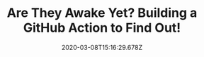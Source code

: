 ---
layout: defaults
modal-id: 3
date: 2020-03-08T15:16:29.678Z
img: https://i.imgur.com/T3ggCS9.png
alt: Cover Image
title: Are They Awake Yet? Building a GitHub Action to Find Out!
link: https://dev.to/benhayehudi/are-they-awake-yet-building-a-github-action-to-find-out-27k

---